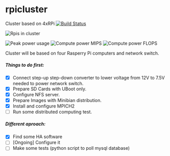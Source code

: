 # rpicluster
Cluster based on 4xRPi
[![Build Status](https://travis-ci.org/radx64/rpicluster.svg?branch=master)](https://travis-ci.org/radx64/rpicluster)

![Rpis in cluster](https://img.shields.io/badge/rpi%20count-4-green.svg)

![Peak power usage](https://img.shields.io/badge/peak%20power%20usage-36%20W-green.svg)
![Compute power MIPS](https://img.shields.io/badge/compute%20power-UNKNW%20MIPS-red.svg)
![Compute power FLOPS](https://img.shields.io/badge/compute%20power-UNKNW%20FLOPS-red.svg)

Cluster will be based on four Rasperry Pi computers and network switch.

##### Things to do first:
- [x] Connect step-up step-down converter to lower voltage from 12V to 7.5V needed to power network switch.
- [x] Prepare SD Cards with UBoot only.
- [x] Configure NFS server.
- [x] Prepare Images with Minibian distribution.
- [x] Install and configure MPICH2
- [ ] Run some distributed computing test.

##### Different aproach:
- [x] Find some HA software
- [ ] [Ongoing] Configure  it
- [ ] Make some tests (python script to poll mysql database)
